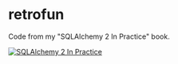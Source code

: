 # retrofun
Code from my "SQLAlchemy 2 In Practice" book.

[![SQLAlchemy 2 In Practice](https://blog.miguelgrinberg.com/static/sqlalchemy-small.png)](https://amzn.to/3S0diwc)
